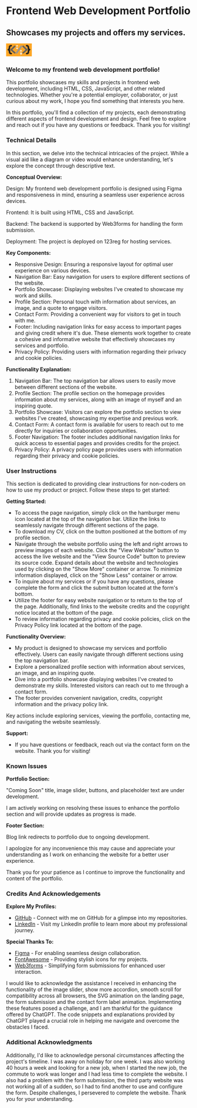 # Frontend Web Development Portfolio

## Showcases my projects and offers my services.

<img src="src\assets\images\logo.jpg" width="70" height="35" alt="Combination of HTML CSS and JavaScript. Left curly brace, left angle bracket, colon, forward slash, semi-colon, right angle bracket, right curly brace logo"></br>

### Welcome to my frontend web development portfolio!</br>

This portfolio showcases my skills and projects in frontend web development, including HTML, CSS, JavaScript, and other related technologies. Whether you're a potential employer, collaborator, or just curious about my work, I hope you find something that interests you here.</br>

In this portfolio, you'll find a collection of my projects, each demonstrating different aspects of frontend development and design. Feel free to explore and reach out if you have any questions or feedback. Thank you for visiting!</br>

### Technical Details

In this section, we delve into the technical intricacies of the project. While a visual aid like a diagram or video would enhance understanding, let's explore the concept through descriptive text.

**Conceptual Overview:**

Design:
My frontend web development portfolio is designed using Figma and responsiveness in mind, ensuring a seamless user experience across devices.

Frontend:
It is built using HTML, CSS and JavaScript.

Backend:
The backend is supported by Web3forms for handling the form submission.

Deployment:
The project is deployed on 123reg for hosting services.

**Key Components:**

- Responsive Design: Ensuring a responsive layout for optimal user experience on various devices.
- Navigation Bar: Easy navigation for users to explore different sections of the website.
- Portfolio Showcase: Displaying websites I've created to showcase my work and skills.
- Profile Section: Personal touch with information about services, an image, and a quote to engage visitors.
- Contact Form: Providing a convenient way for visitors to get in touch with me.
- Footer: Including navigation links for easy access to important pages and giving credit where it's due. These elements work together to create a cohesive and informative website that effectively showcases my services and portfolio.
- Privacy Policy: Providing users with information regarding their privacy and cookie policies.

**Functionality Explanation:**

1. Navigation Bar: The top navigation bar allows users to easily move between different sections of the website.
2. Profile Section: The profile section on the homepage provides information about my services, along with an image of myself and an inspiring quote.
3. Portfolio Showcase: Visitors can explore the portfolio section to view websites I've created, showcasing my expertise and previous work.
4. Contact Form: A contact form is available for users to reach out to me directly for inquiries or collaboration opportunities.
5. Footer Navigation: The footer includes additional navigation links for quick access to essential pages and provides credits for the project.
6. Privacy Policy: A privacy policy page provides users with information regarding their privacy and cookie policies.

### User Instructions

This section is dedicated to providing clear instructions for non-coders on how to use my product or project. Follow these steps to get started:

**Getting Started:**

- To access the page navigation, simply click on the hamburger menu icon located at the top of the navigation bar. Utilize the links to seamlessly navigate through different sections of the page.
- To download my CV, click on the button positioned at the bottom of my profile section.
- Navigate through the website portfolio using the left and right arrows to preview images of each website. Click the "View Website" button to access the live website and the "View Source Code" button to preview its source code. Expand details about the website and technologies used by clicking on the "Show More" container or arrow. To minimize information displayed, click on the "Show Less" container or arrow.
- To inquire about my services or if you have any questions, please complete the form and click the submit button located at the form's bottom.
- Utilize the footer for easy website navigation or to return to the top of the page. Additionally, find links to the website credits and the copyright notice located at the bottom of the page.
- To review information regarding privacy and cookie policies, click on the Privacy Policy link located at the bottom of the page.

**Functionality Overview:**

- My product is designed to showcase my services and portfolio effectively. Users can easily navigate through different sections using the top navigation bar.
- Explore a personalized profile section with information about services, an image, and an inspiring quote.
- Dive into a portfolio showcase displaying websites I've created to demonstrate my skills. Interested visitors can reach out to me through a contact form.
- The footer provides convenient navigation, credits, copyright information and the privacy policy link.

Key actions include exploring services, viewing the portfolio, contacting me, and navigating the website seamlessly.

**Support:**

- If you have questions or feedback, reach out via the contact form on the website. Thank you for visiting!

### Known Issues

**Portfolio Section:**

"Coming Soon" title, image slider, buttons, and placeholder text are under development.

I am actively working on resolving these issues to enhance the portfolio section and will provide updates as progress is made.

**Footer Section:**

Blog link redirects to portfolio due to ongoing development.

I apologize for any inconvenience this may cause and appreciate your understanding as I work on enhancing the website for a better user experience.

Thank you for your patience as I continue to improve the functionality and content of the portfolio.

### Credits And Acknowledgements

**Explore My Profiles:**</br>

- <a href="https://github.com/devkristie?tab=repositories" title="github" target="_blank" rel="noopener noreferrer">GitHub</a> - Connect with me on GitHub for a glimpse into my repositories.</br>
- <a href="https://www.linkedin.com/in/kristie-larke/" title="linkedin" target="_blank" rel="noopener noreferrer">LinkedIn</a> - Visit my LinkedIn profile to learn more about my professional journey.

**Special Thanks To:**</br>

- <a href="https://www.figma.com/" title="figma" target="_blank" rel="noopener noreferrer">Figma</a> - For enabling seamless design collaboration.</br>
- <a href="https://fontawesome.com/" title="fontawesome" target="_blank" rel="noopener noreferrer">FontAwesome</a> - Providing stylish icons for my projects.</br>
- <a href="https://web3forms.com/" title="web3forms" target="_blank" rel="noopener noreferrer">Web3forms</a> - Simplifying form submissions for enhanced user interaction.

I would like to acknowledge the assistance I received in enhancing the functionality of the image slider, show more accordion, smooth scroll for compatibility across all browsers, the SVG animation on the landing page, the form submission and the contact form label animation. Implementing these features posed a challenge, and I am thankful for the guidance offered by ChatGPT. The code snippets and explanations provided by ChatGPT played a crucial role in helping me navigate and overcome the obstacles I faced.

### Additional Acknowledgments

Additionally, I'd like to acknowledge personal circumstances affecting the project's timeline. I was away on holiday for one week. I was also working 40 hours a week and looking for a new job, when I started the new job, the commute to work was longer and I had less time to complete the website. I also had a problem with the form submission, the third party website was not working all of a sudden, so I had to find another to use and configure the form. Despite challenges, I persevered to complete the website. Thank you for your understanding.

